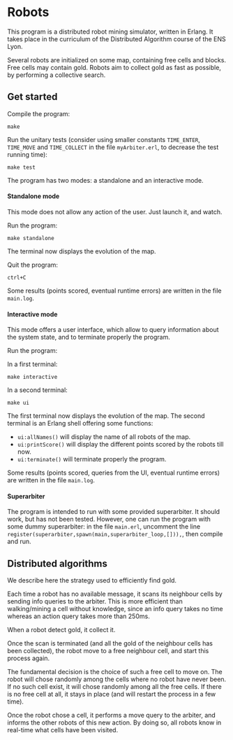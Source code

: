 # Robots

This program is a distributed robot mining simulator, written in Erlang. It takes
place in the curriculum of the Distributed Algorithm course of the ENS Lyon.

Several robots are initialized on some map, containing free cells and blocks. Free
cells may contain gold. Robots aim to collect gold as fast as possible, by performing
a collective search.

## Get started

Compile the program:

    make

Run the unitary tests (consider using smaller constants `TIME_ENTER`, `TIME_MOVE`
and `TIME_COLLECT` in the file `myArbiter.erl`, to decrease the test running time):

    make test

The program has two modes: a standalone and an interactive mode.

#### Standalone mode

This mode does not allow any action of the user. Just launch it, and watch.

Run the program:

    make standalone

The terminal now displays the evolution of the map.

Quit the program:

    ctrl+C

Some results (points scored, eventual runtime errors) are written in the file `main.log`.

#### Interactive mode

This mode offers a user interface, which allow to query information about the system
state, and to terminate properly the program.

Run the program:

In a first terminal:

    make interactive

In a second terminal:

    make ui

The first terminal now displays the evolution of the map. The second terminal is an
Erlang shell offering some functions:

* `ui:allNames()`   will display the name of all robots of the map.
* `ui:printScore()` will display the different points scored by the robots till now.
* `ui:terminate()`  will terminate properly the program.

Some results (points scored, queries from the UI, eventual runtime errors) are written in the file `main.log`.

#### Superarbiter

The program is intended to run with some provided superarbiter. It should work, but
has not been tested. However, one can run the program with some dummy superarbiter:
in the file `main.erl`, uncomment the line `register(superarbiter,spawn(main,superarbiter_loop,[])),`,
then compile and run.


## Distributed algorithms

We describe here the strategy used to efficiently find gold.

Each time a robot has no available message, it scans its neighbour cells by sending
info queries to the arbiter. This is more efficient than walking/mining a cell without
knowledge, since an info query takes no time whereas an action query takes more than 250ms.

When a robot detect gold, it collect it.

Once the scan is terminated (and all the gold of the neighbour cells has been collected),
the robot move to a free neighbour cell, and start this process again.

The fundamental decision is the choice of such a free cell to move on.
The robot will chose randomly among the cells where no robot have never been. If
no such cell exist, it will chose randomly among all the free cells. If there is
no free cell at all, it stays in place (and will restart the process in a few time).

Once the robot chose a cell, it performs a move query to the arbiter, and informs
the other robots of this new action. By doing so, all robots know in real-time what
cells have been visited.

